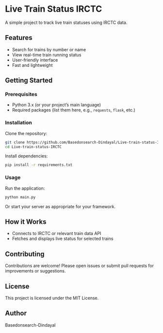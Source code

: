 # Live Train Status IRCTC

A simple project to track live train statuses using IRCTC data.

## Features

- Search for trains by number or name
- View real-time train running status
- User-friendly interface
- Fast and lightweight

## Getting Started

### Prerequisites

- Python 3.x (or your project’s main language)
- Required packages (list them here, e.g., `requests`, `flask`, etc.)

### Installation

Clone the repository:
```bash
git clone https://github.com/Basedonsearch-Dindayal/Live-train-status-IRCTC.git
cd Live-train-status-IRCTC
```

Install dependencies:
```bash
pip install -r requirements.txt
```

### Usage

Run the application:
```bash
python main.py
```
Or start your server as appropriate for your framework.

## How it Works

- Connects to IRCTC or relevant train data API
- Fetches and displays live status for selected trains

## Contributing

Contributions are welcome! Please open issues or submit pull requests for improvements or suggestions.

## License

This project is licensed under the MIT License.

## Author

Basedonsearch-Dindayal
